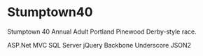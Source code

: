 Stumptown40
===========

Stumptown 40 Annual Adult Portland Pinewood Derby-style race.

ASP.Net MVC
SQL Server
jQuery
Backbone
Underscore
JSON2